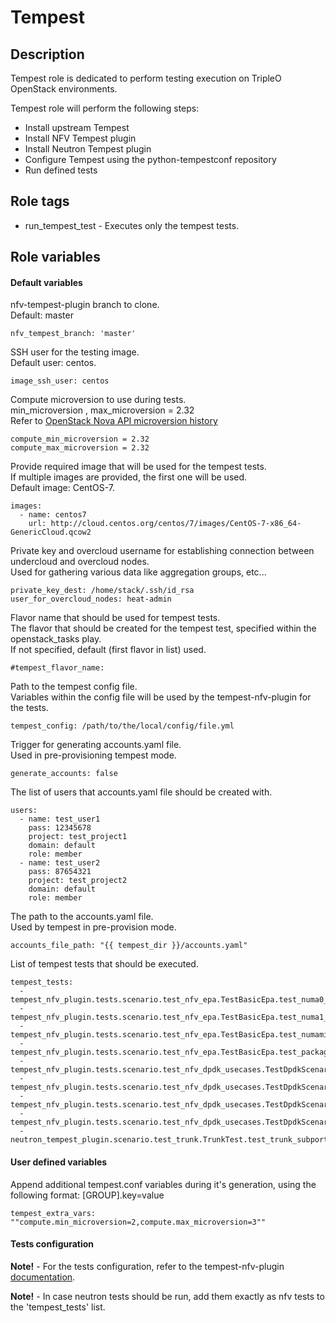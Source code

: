 # Tempest

## Description
Tempest role is dedicated to perform testing execution on TripleO OpenStack environments.

Tempest role will perform the following steps:
  - Install upstream Tempest
  - Install NFV Tempest plugin
  - Install Neutron Tempest plugin
  - Configure Tempest using the python-tempestconf repository
  - Run defined tests

## Role tags
* run_tempest_test - Executes only the tempest tests.

## Role variables
#### Default variables
nfv-tempest-plugin branch to clone.  
Default: master
```
nfv_tempest_branch: 'master'
```
SSH user for the testing image.  
Default user: centos.
```
image_ssh_user: centos
```

Compute microversion to use during tests.  
min_microversion , max_microversion = 2.32  
Refer to [OpenStack Nova API microversion history](https://docs.openstack.org/nova/latest/reference/api-microversion-history.html)
```
compute_min_microversion = 2.32
compute_max_microversion = 2.32
```

Provide required image that will be used for the tempest tests.  
If multiple images are provided, the first one will be used.  
Default image: CentOS-7.
```
images:
  - name: centos7
    url: http://cloud.centos.org/centos/7/images/CentOS-7-x86_64-GenericCloud.qcow2
```

Private key and overcloud username for establishing connection between undercloud and overcloud nodes.  
Used for gathering various data like aggregation groups, etc...
```
private_key_dest: /home/stack/.ssh/id_rsa
user_for_overcloud_nodes: heat-admin
```

Flavor name that should be used for tempest tests.  
The flavor that should be created for the tempest test, specified within the openstack_tasks play.  
If not specified, default (first flavor in list) used.
```
#tempest_flavor_name:
```

Path to the tempest config file.  
Variables within the config file will be used by the tempest-nfv-plugin for the tests.  
```
tempest_config: /path/to/the/local/config/file.yml
```

Trigger for generating accounts.yaml file.  
Used in pre-provisioning tempest mode.
```
generate_accounts: false
```

The list of users that accounts.yaml file should be created with.
```
users:
  - name: test_user1
    pass: 12345678
    project: test_project1
    domain: default
    role: member
  - name: test_user2
    pass: 87654321
    project: test_project2
    domain: default
    role: member
```

The path to the accounts.yaml file.  
Used by tempest in pre-provision mode.
```
accounts_file_path: "{{ tempest_dir }}/accounts.yaml"
```

List of tempest tests that should be executed.
```
tempest_tests:
  - tempest_nfv_plugin.tests.scenario.test_nfv_epa.TestBasicEpa.test_numa0_provider_network
  - tempest_nfv_plugin.tests.scenario.test_nfv_epa.TestBasicEpa.test_numa1_provider_network
  - tempest_nfv_plugin.tests.scenario.test_nfv_epa.TestBasicEpa.test_numamix_provider_network
  - tempest_nfv_plugin.tests.scenario.test_nfv_epa.TestBasicEpa.test_packages_compute
  - tempest_nfv_plugin.tests.scenario.test_nfv_dpdk_usecases.TestDpdkScenarios.test_min_queues_functionality
  - tempest_nfv_plugin.tests.scenario.test_nfv_dpdk_usecases.TestDpdkScenarios.test_equal_queues_functionality
  - tempest_nfv_plugin.tests.scenario.test_nfv_dpdk_usecases.TestDpdkScenarios.test_max_queues_functionality
  - tempest_nfv_plugin.tests.scenario.test_nfv_dpdk_usecases.TestDpdkScenarios.test_odd_queues_functionality
  - neutron_tempest_plugin.scenario.test_trunk.TrunkTest.test_trunk_subport_lifecycle
```

#### User defined variables
Append additional tempest.conf variables during it's generation, using the following format:
[GROUP].key=value
```
tempest_extra_vars: ""compute.min_microversion=2,compute.max_microversion=3""
```

#### Tests configuration
**Note!** - For the tests configuration, refer to the tempest-nfv-plugin [documentation](https://github.com/redhat-openstack/tempest-nfv-plugin/tree/master/docs).

**Note!** - In case neutron tests should be run, add them exactly as nfv tests to the 'tempest_tests' list.
